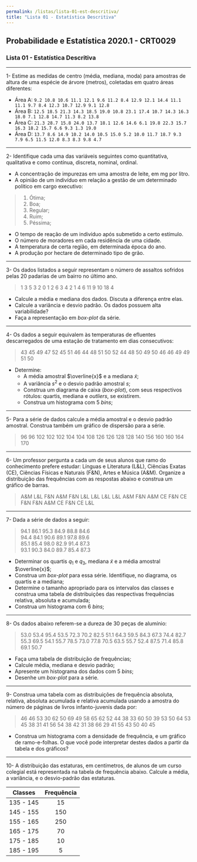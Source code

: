 ```yaml
---
permalink: /listas/lista-01-est-descritiva/
title: "Lista 01 - Estatística Descritiva"
---
```

<script>
  MathJax = {
    tex: {inlineMath: [['$', '$'], ['\\(', '\\)']]}
  };
  </script>
  <script id="MathJax-script" async src="https://cdn.jsdelivr.net/npm/mathjax@3/es5/tex-chtml.js"></script>

## Probabilidade e Estatística 2020.1 - CRT0029
### Lista 01 - Estatística Descritiva

----
1- Estime as medidas de centro (média, mediana, moda) para amostras de altura de uma espécie de árvore (metros), coletadas em quatro áreas diferentes:
  * Área A: `9.2 10.8 10.6 11.1 12.1 9.6 11.2 8.4 12.9 12.1 14.4 11.1 11.1 9.7 8.4 12.3 10.7 12.9 9.1 12.8`
  * Área B: `12.5 18.5 21.3 14.3 18.5 19.0 10.8 23.1 17.4 10.7 14.3 16.3 18.0 7.1 12.8 14.7 11.3 8.2 13.8`
  * Área C: `21.3 28.7 15.8 24.0 13.7 18.1 12.6 14.6 6.1 19.8 22.3 15.7 16.3 18.2 15.7 6.6 9.3 1.3 19.0`
  * Área D: `13.7 8.6 14.9 10.2 14.0 10.5 15.0 5.2 10.0 11.7 18.7 9.3 7.9 6.5 11.5 12.0 8.3 8.3 9.8 4.7`

----
2- Identifique cada uma das variáveis seguintes como quantitativa, qualitativa e como contínua, discreta, nominal, ordinal.
* A concentração de impurezas em uma amostra de leite, em mg por litro.
*  A opinião de um indivíduo em relação a gestão de um determinado politico em cargo executivo:
 > 1. Ótima;
 > 1. Boa;
 > 1. Regular;
 > 1. Ruim;
 > 1. Péssima;
* O tempo de reação de um indivíduo após submetido a certo estímulo.
* O número de moradores em cada residência de uma cidade.
* A temperatura de certa região, em determinada época do ano.
* A produção por hectare de determinado tipo de grão.

---
3- Os dados listados a seguir representam o número de assaltos sofridos pelas 20 padarias de um bairro no último ano.
> 1   3   5   3   2   0   1   2   6  3  4   2   1   4   6   11   9   10   18   4
*  Calcule a média e mediana dos dados. Discuta a diferença entre elas.
*  Calcule a variância e desvio padrão. Os dados possuem alta variabilidade?
*  Faça a representação em *box-plot* da série.

----
4- Os dados a seguir equivalem às temperaturas de efluentes descarregados de uma estação de tratamento em dias consecutivos:
> 43   45   49   47   52   45   51   46   44   48   51   50
52   44   48   50   49   50   46   46   49   49   51   50
* Determine:
  * A média amostral $\overline{x}$ e a mediana $\tilde{x}$;
  * A variância $s^2$ e o desvio padrão amostral $s$;
  * Construa um diagrama de caixa (*box-plot*), com seus respectivos rótulos: quartis, mediana e *outliers*, se existirem.
  * Construa um histograma com 5 *bins*;

----
5- Para a série de dados calcule a média amostral e o desvio padrão amostral. Construa também um gráfico de dispersão para a série.
> 96 96 102 102 102 104 104 108 126
126 128 128 140 156 160 160 164 170

----
6- Um professor pergunta a cada um de seus alunos que ramo do conhecimento prefere estudar: Línguas e Literatura (L&L), Ciências Exatas (CE), Ciências Físicas e Naturais (F&N), Artes e Música (A&M). Organize a distribuição das frequências com as respostas abaixo e construa um gráfico de barras.
> A&M   L&L   F&N   A&M   F&N
> L&L   L&L   L&L   L&L   A&M
> F&N   A&M   CE    F&N
> CE    F&N   F&N   A&M
> CE    F&N   CE    L&L

----
7- Dada a série de dados a seguir:
>94.1   86.1   95.3   84.9   88.8 84.6  
94.4   84.1  90.6   89.1   97.8   89.6   
85.1   85.4   98.0  82.9 91.4   87.3   
93.1   90.3   84.0   89.7   85.4   87.3
* Determinar os quartis $q_1$ e $q_3$, mediana $\tilde{x}$ e a média amostral $\overline{x}$;
* Construa um *box-plot* para essa série. Identifique, no diagrama, os quartis e a mediana;
* Determine o tamanho apropriado para os intervalos das classes e     construa uma tabela de distribuições das respectivas frequências relativa, absoluta e acumulada;
* Construa um histograma com 6 *bins*;

----
8- Os dados abaixo referem-se a dureza de 30 peças de alumínio:
> 53.0   53.4   95.4   53.5   72.3   70.2
82.5   51.1   64.3   59.5   84.3   67.3
74.4   82.7   55.3   69.5   54.1   55.7
78.5   73.0   77.8  70.5   63.5   55.7
52.4   87.5   71.4  85.8   69.1   50.7
* Faça uma tabela de distribuição de frequências;
* Calcule média, mediana e desvio padrão;
* Apresente um histograma dos dados com 5 *bins*;
* Desenhe um *box-plot* para a série.

----
9- Construa uma tabela com as distribuições de frequência absoluta, relativa, absoluta acumulada e relativa acumulada usando a amostra do número de páginas de livros infanto-juvenis dada por:
> 46 46 53 30 62 50 69 49 58 65
62 52 44 38 33 60 50 39 53 50
64 53 45 38 31 41 56 54 38 42
31 38 66 29 41 55 43 50 40 45
* Construa um histograma com a densidade de frequência, e um gráfico de ramo-e-folhas. O que você pode interpretar destes dados a partir da tabela e dos gráficos?

----
10- A distribuição das estaturas, em centímetros, de alunos de um curso colegial está representada na tabela de frequência abaixo. Calcule a média, a variância, e o desvio-padrão das estaturas.

|Classes | Frequência |
|--|:--:|
|135 - 145 | 15 |
|145 - 155 | 150 |
|155 - 165 | 250 |
|165 - 175 | 70 |
|175 - 185 | 10 |
|185 - 195 | 5 |
